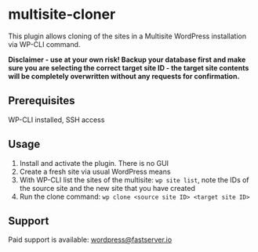 # multisite-cloner

This plugin allows cloning of the sites in a Multisite WordPress installation via WP-CLI command.

**Disclaimer - use at your own risk! Backup your database first and make sure you are selecting the correct target site ID - the target site contents will be completely overwritten without any requests for confirmation.**

## Prerequisites

WP-CLI installed, SSH access

## Usage

1. Install and activate the plugin. There is no GUI
1. Create a fresh site via usual WordPress means
2. With WP-CLI list the sites of the multisite: `wp site list`, note the IDs of the source site and the new site that you have created
3. Run the clone command: `wp clone <source site ID> <target site ID>`

## Support

Paid support is available: wordpress@fastserver.io
